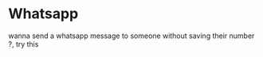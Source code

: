 # Whatsapp
<!-- 
Send Whatsapp messages to anyone without saving their number in your contacts.
 You may ask me "How it is useful to me ?"
       Consider a situation where you are asked by a bank staff to send screen shots of your bill payments through whatsapp. Now normally you can't send whatsapp messages without saving the number, and if you save the number,the person has the ability to view your status, bio, profile picture and they may spoil your privacy, so this repo solves these issue by giving you the option of sending whatsapp mesaage to anyone without saving their number. Wanna text now ? , go ahead and enter the  person's number and start texting using the link in the about section on the top right side.
 -->
 
 wanna send a whatsapp message to someone without saving their number ?, try this
